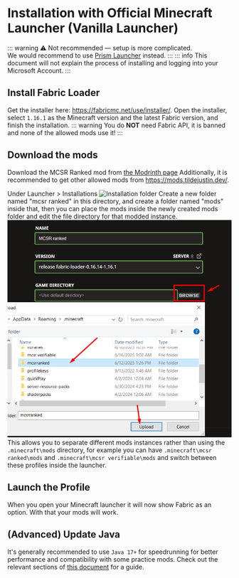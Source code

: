 # Installation with Official Minecraft Launcher (Vanilla Launcher)

::: warning
⚠️ Not recommended — setup is more complicated.
<br>
We would recommend to use [Prism Launcher](./install_prism) instead.
:::
::: info
This document will not explain the process of installing and logging into your Microsoft Account.
:::

## Install Fabric Loader
Get the installer here: <https://fabricmc.net/use/installer/>. Open the installer, select `1.16.1` as the Minecraft version and the latest Fabric version, and finish the installation.
::: warning
You do **NOT** need Fabric API, it is banned and none of the allowed mods use it!
:::

## Download the mods
Download the MCSR Ranked mod from [the Modrinth page](http://modrinth.com/mod/mcsr-ranked)
Additionally, it is recommended to get other allowed mods from https://mods.tildejustin.dev/.

Under Launcher > Installations 
![Installation folder](../img/install/ModsFolder.png) Create a new folder named "mcsr ranked" in this directory, and create a folder named "mods" inside that, 
then you can place the mods inside the newly created mods folder and edit the file directory for that modded instance.
![Upload file directory](../install/img/InstallDirectory.png)
This allows you to separate different mods instances rather than using the `.minecraft\mods` directory, for example you can have `.minecraft\mcsr ranked\mods` and `.minecraft\mcsr verifiable\mods`
and switch between these profiles inside the launcher. 


## Launch the Profile
When you open your Minecraft launcher it will now show Fabric as an option. With that your mods will work.

## (Advanced) Update Java
It's generally recommended to use `Java 17+` for speedrunning for better performance and compatibility with some practice mods. Check out the relevant sections of [this document](https://docs.google.com/document/d/1PIjyPMulI3r5aZpfywt5OQR_12qEzX5UTfU8DQHtNp8/edit?pli=1&tab=t.0#heading=h.62ygxgaxcs5a) for a guide.

